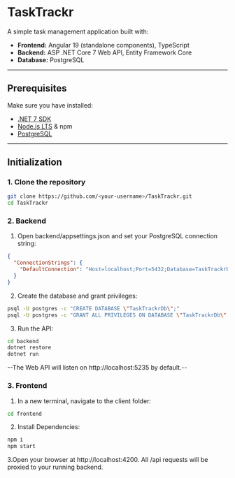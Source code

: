 # TaskTrackr

A simple task management application built with:

- **Frontend:** Angular 19 (standalone components), TypeScript  
- **Backend:** ASP .NET Core 7 Web API, Entity Framework Core  
- **Database:** PostgreSQL  

---

## Prerequisites

Make sure you have installed:

- [.NET 7 SDK](https://dotnet.microsoft.com/download)  
- [Node.js LTS](https://nodejs.org/) & npm  
- [PostgreSQL](https://www.postgresql.org/)  

---

## Initialization

### 1. Clone the repository

```bash
git clone https://github.com/<your-username>/TaskTrackr.git
cd TaskTrackr
```

### 2. Backend
1. Open backend/appsettings.json and set your PostgreSQL connection string:
```json   
{
  "ConnectionStrings": {
    "DefaultConnection": "Host=localhost;Port=5432;Database=TaskTrackrDb;Username=<db_user>;Password=<db_password>"
  }
}
```
2. Create the database and grant privileges:
```bash
psql -U postgres -c "CREATE DATABASE \"TaskTrackrDb\";"
psql -U postgres -c "GRANT ALL PRIVILEGES ON DATABASE \"TaskTrackrDb\" TO <db_user>;"
```
3. Run the API:
```bash
cd backend
dotnet restore
dotnet run
```
--The Web API will listen on http://localhost:5235 by default.--

### 3. Frontend
1. In a new terminal, navigate to the client folder:
```bash
cd frontend
```
2. Install Dependencies:
```bash
npm i
npm start
```
3.Open your browser at http://localhost:4200.
  All /api requests will be proxied to your running backend.
